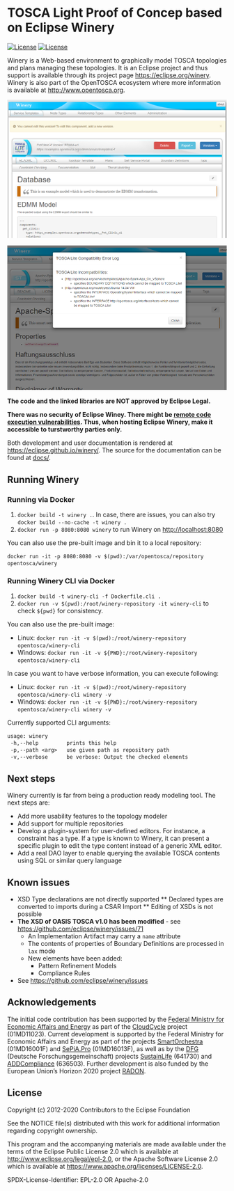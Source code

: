 # TOSCA Light Proof of Concep based on Eclipse Winery

[![License](https://img.shields.io/badge/License-EPL%202.0-blue.svg)](https://opensource.org/licenses/EPL-2.0)
[![License](https://img.shields.io/badge/License-Apache%202.0-blue.svg)](https://opensource.org/licenses/Apache-2.0)

Winery is a Web-based environment to graphically model TOSCA topologies and plans managing these topologies.
It is an Eclipse project and thus support is available through its project page <https://eclipse.org/winery>.
Winery is also part of the OpenTOSCA ecosystem where more information is available at <http://www.opentosca.org>.



![](docs/tosca-light/st-lite.png)

![](docs/tosca-light/st-lite-log.png)



**The code and the linked libraries are NOT approved by Eclipse Legal.**

**There was no security of Eclipse Winey. There might be [remote code execution vulnerabilities](https://github.com/mbechler/marshalsec). Thus, when hosting Eclipse Winery, make it accessible to turstworthy parties only.**

Both development and user documentation is rendered at <https://eclipse.github.io/winery/>.
The source for the documentation can be found at [docs/](docs).

## Running Winery

### Running via Docker

1. `docker build -t winery .`.
   In case, there are issues, you can also try `docker build --no-cache -t winery .`
2. `docker run -p 8080:8080 winery` to run Winery on <http://localhost:8080>

You can also use the pre-built image and bin it to a local repository:

    docker run -it -p 8080:8080 -v $(pwd):/var/opentosca/repository opentosca/winery

### Running Winery CLI via Docker

1. `docker build -t winery-cli -f Dockerfile.cli .`
2. `docker run -v $(pwd):/root/winery-repository -it winery-cli` to check `${pwd}` for consistency.

You can also use the pre-built image:

- Linux: `docker run -it -v $(pwd):/root/winery-repository opentosca/winery-cli`
- Windows: `docker run -it -v ${PWD}:/root/winery-repository opentosca/winery-cli`

In case you want to have verbose information, you can execute following:

- Linux: `docker run -it -v $(pwd):/root/winery-repository opentosca/winery-cli winery -v`
- Windows: `docker run -it -v ${PWD}:/root/winery-repository opentosca/winery-cli winery -v`

Currently supported CLI arguments:

```
usage: winery
 -h,--help         prints this help
 -p,--path <arg>   use given path as repository path
 -v,--verbose      be verbose: Output the checked elements
```

## Next steps

Winery currently is far from being a production ready modeling tool.
The next steps are:

* Add more usability features to the topology modeler
* Add support for multiple repositories
* Develop a plugin-system for user-defined editors. For instance, a constraint has a type. If a type is known to Winery, it can present a specific plugin to edit the type content instead of a generic XML editor.
* Add a real DAO layer to enable querying the available TOSCA contents using SQL or similar query language

## Known issues

* XSD Type declarations are not directly supported
** Declared types are converted to imports during a CSAR Import
** Editing of XSDs is not possible
* **The XSD of OASIS TOSCA v1.0 has been modified** - see https://github.com/eclipse/winery/issues/71
  * An Implementation Artifact may carry a `name` attribute
  * The contents of properties of Boundary Definitions are processed in `lax` mode
  * New elements have been added:
    * Pattern Refinement Models
    * Compliance Rules
* See https://github.com/eclipse/winery/issues


## Acknowledgements

The initial code contribution has been supported by the [Federal Ministry for Economic Affairs and Energy] as part of the [CloudCycle] project (01MD11023).
Current development is supported by the Federal Ministry for Economic Affairs and Energy as part of the projects
[SmartOrchestra] (01MD16001F) and [SePiA.Pro] (01MD16013F), as well as by the [DFG] (Deutsche Forschungsgemeinschaft) projects [SustainLife] (641730) and [ADDCompliance] (636503).
Further development is also funded by the European Union’s Horizon 2020 project [RADON].

## License

Copyright (c) 2012-2020 Contributors to the Eclipse Foundation

See the NOTICE file(s) distributed with this work for additional
information regarding copyright ownership.

This program and the accompanying materials are made available under the
terms of the Eclipse Public License 2.0 which is available at
http://www.eclipse.org/legal/epl-2.0, or the Apache Software License 2.0
which is available at https://www.apache.org/licenses/LICENSE-2.0.

SPDX-License-Identifier: EPL-2.0 OR Apache-2.0

  [CloudCycle]: http://www.cloudcycle.org/en/
  [Federal Ministry for Economic Affairs and Energy]: http://www.bmwi.de/EN/
  [Scalable JavaScript Application Architecture]: http://www.slideshare.net/nzakas/scalable-javascript-application-architecture-2012
  [SmartOrchestra]: http://smartorchestra.de/en/
  [SePiA.Pro]: http://projekt-sepiapro.de/en/
  [ADDCompliance]: http://addcompliance.cs.univie.ac.at/
  [SustainLife]: http://www.iaas.uni-stuttgart.de/forschung/projects/SustainLife
  [RADON]: http://radon-h2020.eu/
  [DFG]: http://www.dfg.de/en/
